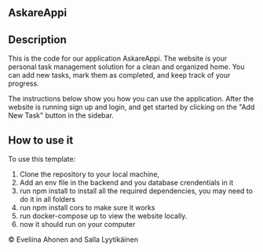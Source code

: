 ## AskareAppi

## Description

This is the code for our application AskareAppi. The website is your personal task management solution for a clean and organized home. You can add new tasks, mark them as completed, and keep track of your progress.

The instructions below show you how you can use the application. After the website is running sign up and login, and get started by clicking on
the "Add New Task" button in the sidebar.

## How to use it

To use this template:

1. Clone the repository to your local machine,
2. Add an env file in the backend and you database crendentials in it
3. run npm install to install all the required dependencies, you may need to do it in all folders
4. run npm install cors to make sure it works
5. run docker-compose up to view the website locally.
6. now it should run on your computer

© Eveliina Ahonen and Salla Lyytikäinen
